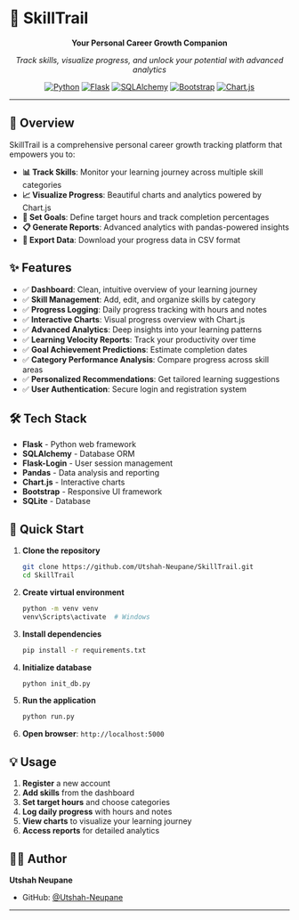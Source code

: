 # 🎯 SkillTrail

<div align="center">

**Your Personal Career Growth Companion**

*Track skills, visualize progress, and unlock your potential with advanced analytics*

[![Python](https://img.shields.io/badge/Python-blue.svg)](https://python.org)
[![Flask](https://img.shields.io/badge/Flask-green.svg)](https://flask.palletsprojects.com/)
[![SQLAlchemy](https://img.shields.io/badge/SQLAlchemy-orange.svg)](https://sqlalchemy.org)
[![Bootstrap](https://img.shields.io/badge/Bootstrap-purple.svg)](https://getbootstrap.com)
[![Chart.js](https://img.shields.io/badge/Chart.js-red.svg)](https://chartjs.org)

</div>

---

## 🌟 Overview

SkillTrail is a comprehensive personal career growth tracking platform that empowers you to:
- **📊 Track Skills**: Monitor your learning journey across multiple skill categories
- **📈 Visualize Progress**: Beautiful charts and analytics powered by Chart.js
- **🎯 Set Goals**: Define target hours and track completion percentages
- **📋 Generate Reports**: Advanced analytics with pandas-powered insights
- **💾 Export Data**: Download your progress data in CSV format

## ✨ Features

- ✅ **Dashboard**: Clean, intuitive overview of your learning journey
- ✅ **Skill Management**: Add, edit, and organize skills by category
- ✅ **Progress Logging**: Daily progress tracking with hours and notes
- ✅ **Interactive Charts**: Visual progress overview with Chart.js
- ✅ **Advanced Analytics**: Deep insights into your learning patterns
- ✅ **Learning Velocity Reports**: Track your productivity over time
- ✅ **Goal Achievement Predictions**: Estimate completion dates
- ✅ **Category Performance Analysis**: Compare progress across skill areas
- ✅ **Personalized Recommendations**: Get tailored learning suggestions
- ✅ **User Authentication**: Secure login and registration system

## 🛠️ Tech Stack

- **Flask** - Python web framework
- **SQLAlchemy** - Database ORM
- **Flask-Login** - User session management
- **Pandas** - Data analysis and reporting
- **Chart.js** - Interactive charts
- **Bootstrap** - Responsive UI framework
- **SQLite** - Database

## 🚀 Quick Start

1. **Clone the repository**
   ```bash
   git clone https://github.com/Utshah-Neupane/SkillTrail.git
   cd SkillTrail
   ```

2. **Create virtual environment**
   ```bash
   python -m venv venv
   venv\Scripts\activate  # Windows
   ```

3. **Install dependencies**
   ```bash
   pip install -r requirements.txt
   ```

4. **Initialize database**
   ```bash
   python init_db.py
   ```

5. **Run the application**
   ```bash
   python run.py
   ```

6. **Open browser**: `http://localhost:5000`

## 💡 Usage

1. **Register** a new account
2. **Add skills** from the dashboard
3. **Set target hours** and choose categories
4. **Log daily progress** with hours and notes
5. **View charts** to visualize your learning journey
6. **Access reports** for detailed analytics

## 👨‍💻 Author

**Utshah Neupane**
- GitHub: [@Utshah-Neupane](https://github.com/Utshah-Neupane)

---

